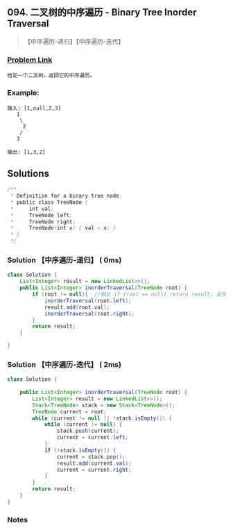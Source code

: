 ## 094. 二叉树的中序遍历 - Binary Tree Inorder Traversal

> 【中序遍历-递归】【中序遍历-迭代】

### [Problem Link](https://leetcode-cn.com/problems/binary-tree-inorder-traversal/)
	给定一个二叉树，返回它的中序遍历。

### Example:

```
输入: [1,null,2,3]
   1
    \
     2
    /
   3

输出: [1,3,2]
```

## Solutions

```java
/**
 * Definition for a binary tree node.
 * public class TreeNode {
 *     int val;
 *     TreeNode left;
 *     TreeNode right;
 *     TreeNode(int x) { val = x; }
 * }
 */
```

### Solution 【中序遍历-递归】 ( 0ms)
```java
class Solution {
    List<Integer> result = new LinkedList<>();
    public List<Integer> inorderTraversal(TreeNode root) {
        if (root != null){	//相比 if (root == null) return result; 会快1ms
            inorderTraversal(root.left);
        	result.add(root.val);
        	inorderTraversal(root.right);
        }
        return result;
    }

}
```


### Solution 【中序遍历-迭代】 ( 2ms)
```java
class Solution {
    
    public List<Integer> inorderTraversal(TreeNode root) {
        List<Integer> result = new LinkedList<>();
  		Stack<TreeNode> stack = new Stack<TreeNode>();
  		TreeNode current = root;
  		while (current != null || !stack.isEmpty()) {
  			while (current != null) {
  				stack.push(current);
  				current = current.left;
  			}
  			if (!stack.isEmpty()) {
  				current = stack.pop();
  				result.add(current.val);
  				current = current.right;
  			}
  		}
        return result;
    }
}
```


### Notes

